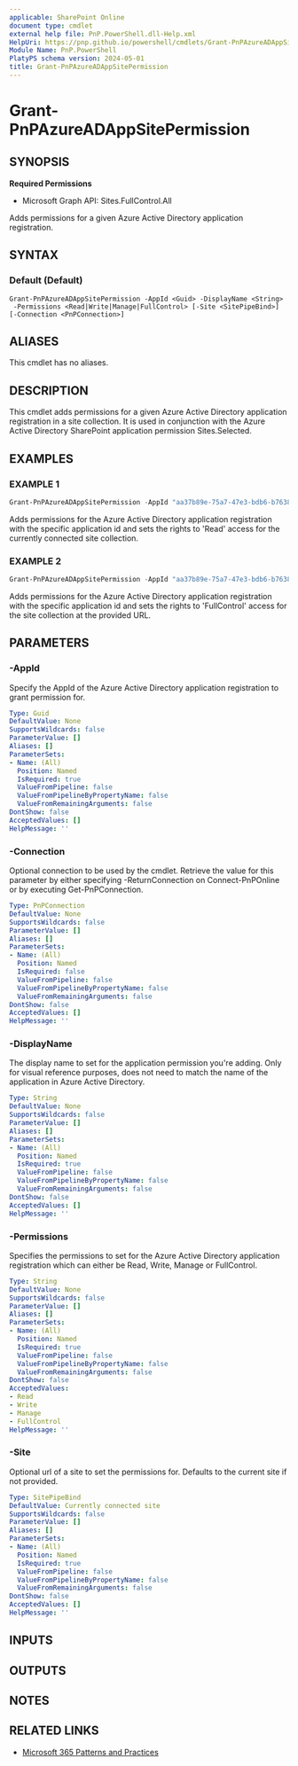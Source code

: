 ```yaml
---
applicable: SharePoint Online
document type: cmdlet
external help file: PnP.PowerShell.dll-Help.xml
HelpUri: https://pnp.github.io/powershell/cmdlets/Grant-PnPAzureADAppSitePermission.html
Module Name: PnP.PowerShell
PlatyPS schema version: 2024-05-01
title: Grant-PnPAzureADAppSitePermission
---
```


# Grant-PnPAzureADAppSitePermission

## SYNOPSIS

**Required Permissions**

  * Microsoft Graph API: Sites.FullControl.All

Adds permissions for a given Azure Active Directory application registration.

## SYNTAX

### Default (Default)

```
Grant-PnPAzureADAppSitePermission -AppId <Guid> -DisplayName <String>
 -Permissions <Read|Write|Manage|FullControl> [-Site <SitePipeBind>] [-Connection <PnPConnection>]
```

## ALIASES

This cmdlet has no aliases.

## DESCRIPTION

This cmdlet adds permissions for a given Azure Active Directory application registration in a site collection. It is used in conjunction with the Azure Active Directory SharePoint application permission Sites.Selected.

## EXAMPLES

### EXAMPLE 1

```powershell
Grant-PnPAzureADAppSitePermission -AppId "aa37b89e-75a7-47e3-bdb6-b763851c61b6" -DisplayName "TestApp" -Permissions Read
```

Adds permissions for the Azure Active Directory application registration with the specific application id and sets the rights to 'Read' access for the currently connected site collection.

### EXAMPLE 2

```powershell
Grant-PnPAzureADAppSitePermission -AppId "aa37b89e-75a7-47e3-bdb6-b763851c61b6" -DisplayName "TestApp" -Permissions FullControl -Site https://contoso.sharepoint.com/sites/projects
```

Adds permissions for the Azure Active Directory application registration with the specific application id and sets the rights to 'FullControl' access for the site collection at the provided URL.

## PARAMETERS

### -AppId

Specify the AppId of the Azure Active Directory application registration to grant permission for.

```yaml
Type: Guid
DefaultValue: None
SupportsWildcards: false
ParameterValue: []
Aliases: []
ParameterSets:
- Name: (All)
  Position: Named
  IsRequired: true
  ValueFromPipeline: false
  ValueFromPipelineByPropertyName: false
  ValueFromRemainingArguments: false
DontShow: false
AcceptedValues: []
HelpMessage: ''
```

### -Connection

Optional connection to be used by the cmdlet. Retrieve the value for this parameter by either specifying -ReturnConnection on Connect-PnPOnline or by executing Get-PnPConnection.

```yaml
Type: PnPConnection
DefaultValue: None
SupportsWildcards: false
ParameterValue: []
Aliases: []
ParameterSets:
- Name: (All)
  Position: Named
  IsRequired: false
  ValueFromPipeline: false
  ValueFromPipelineByPropertyName: false
  ValueFromRemainingArguments: false
DontShow: false
AcceptedValues: []
HelpMessage: ''
```

### -DisplayName

The display name to set for the application permission you're adding. Only for visual reference purposes, does not need to match the name of the application in Azure Active Directory.

```yaml
Type: String
DefaultValue: None
SupportsWildcards: false
ParameterValue: []
Aliases: []
ParameterSets:
- Name: (All)
  Position: Named
  IsRequired: true
  ValueFromPipeline: false
  ValueFromPipelineByPropertyName: false
  ValueFromRemainingArguments: false
DontShow: false
AcceptedValues: []
HelpMessage: ''
```

### -Permissions

Specifies the permissions to set for the Azure Active Directory application registration which can either be Read, Write, Manage or FullControl.

```yaml
Type: String
DefaultValue: None
SupportsWildcards: false
ParameterValue: []
Aliases: []
ParameterSets:
- Name: (All)
  Position: Named
  IsRequired: true
  ValueFromPipeline: false
  ValueFromPipelineByPropertyName: false
  ValueFromRemainingArguments: false
DontShow: false
AcceptedValues:
- Read
- Write
- Manage
- FullControl
HelpMessage: ''
```

### -Site

Optional url of a site to set the permissions for. Defaults to the current site if not provided.

```yaml
Type: SitePipeBind
DefaultValue: Currently connected site
SupportsWildcards: false
ParameterValue: []
Aliases: []
ParameterSets:
- Name: (All)
  Position: Named
  IsRequired: true
  ValueFromPipeline: false
  ValueFromPipelineByPropertyName: false
  ValueFromRemainingArguments: false
DontShow: false
AcceptedValues: []
HelpMessage: ''
```

## INPUTS

## OUTPUTS

## NOTES

## RELATED LINKS

- [Microsoft 365 Patterns and Practices](https://aka.ms/m365pnp)
